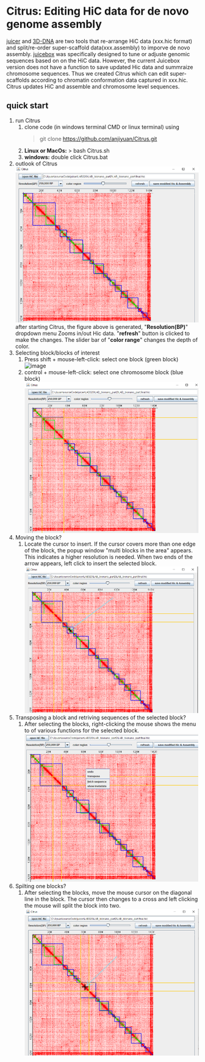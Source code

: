 # Citrus: Editing HiC data for de novo genome assembly
[juicer](https://github.com/aidenlab/juicer) and [3D-DNA](https://github.com/aidenlab/3d-dna) 
are two tools that re-arrange HiC data (xxx.hic format) and 
split/re-order super-scaffold data(xxx.assembly) to imporve de novo assembly. [juicebox](https://github.com/aidenlab/Juicebox) was specifically
designed to tune
or adjuste genomic sequences based on on the HiC data. However, the current 
Juicebox version does not have a function to save updated Hic data and 
summraize chromosome sequences. Thus we created 
Citrus which can edit super-scaffolds according to chromatin conformation data captured 
in xxx.hic. Citrus updates HiC and assemble and chromosome level sequences.
## quick start
1. run Citrus
    1. clone code (in windows terminal CMD or linux terminal) using 
       >git clone https://github.com/anjiyuan/Citrus.git
    2. **Linux or MacOs:**  > bash Citrus.sh
    3. **windows:** double click Citrus.bat
2. outlook of Citrus
    ![image](image/citrus.png)
    after starting Citrus, the figure above is generated, "**Resolution(BP)**" dropdown menu 
Zooms in/out Hic data. "**refresh**" button is clicked to make the changes. 
The slider bar of "**color range**" changes the depth of color.
3. Selecting block/blocks of interest
    1. Press shift + mouse-left-click: select one block (green block)
       ![image](image/block_select.png)
    2. control + mouse-left-click: select one chromosome block (blue block)
       ![image](image/ctrl_select.png)
4. Moving the block?
    1. Locate the cursor to insert. If the cursor covers more than one edge of the block, the popup 
   window "multi blocks in the area" appears. This indicates a higher resolution is needed. When 
   two ends of the arrow appears, left click to insert the selected block.
       ![image](image/insert_superscaffold.png)
5. Transposing a block and retriving sequences of the selected block?
    1. After selecting the blocks, right-clicking the mouse shows the menu to of various functions for
the selected block.
       ![image](image/menu.png)
6. Spilting one blocks?
    1. After selecting the blocks, move the mouse cursor on the  diagonal line in the block. 
The cursor then changes to a cross and left clicking the mouse will split the block into two.
       ![image](image/cutting.png)
